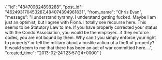  {
   "id": "484709824898288",
   "post_id": "462493170453287_484074394961831",
   "from_name": "Chris Evan",
   "message": "I understand tyranny.  I understand getting fucked.  Maybe I am just an optimist, but I agree with Fiona.  I totally see recourse here.  This seems to be Statutory Law to me.  If you have properly corrected your status with the Condo Association, you would be the employer...if they enforce codes, you are not bound by them.  Why can't you simply enforce your right to property? or tell the military about a hostile action of a theft of property?  It would seem to me that there has been an act of war committed here....",
   "created_time": "2013-02-24T23:57:24+0000"
 }
